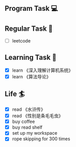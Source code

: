 

## Program Task  💻

## Regular Task  🤡
- [ ] leetcode

## Learning Task 🎯
- [x] learn 《深入理解计算机系统》
- [x] learn 《算法导论》

## Life 🏄
- [x] read 《水浒传》
- [x] read 《性别是条毛毛虫》
- [x] buy coffee
- [x] buy read shelf
- [x] set up my workspace
- [x] rope skipping for 300 times